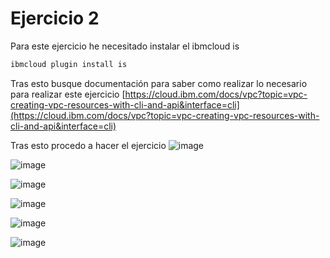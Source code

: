 # Ejercicio 2
Para este ejercicio he necesitado instalar el ibmcloud is

```sh
ibmcloud plugin install is
```

Tras esto busque documentación para saber como realizar lo necesario para realizar este ejercicio
[https://cloud.ibm.com/docs/vpc?topic=vpc-creating-vpc-resources-with-cli-and-api&interface=cli](https://cloud.ibm.com/docs/vpc?topic=vpc-creating-vpc-resources-with-cli-and-api&interface=cli)

Tras esto procedo a hacer el ejercicio
![image](https://github.com/user-attachments/assets/6f782223-a180-4cb0-9bc2-6eb0a89aac86)

![image](https://github.com/user-attachments/assets/db8e2501-2526-425f-a1f5-bb2a71b2be2c)


![image](https://github.com/user-attachments/assets/b8a9695c-b1f6-4167-a621-41d80f2c2f06)


![image](https://github.com/user-attachments/assets/fc074485-9881-4c4a-ba66-9bbbe4e40ecc)



![image](https://github.com/user-attachments/assets/71faed86-8dba-4f4e-bbbe-60bbbb6a7641)



![image](https://github.com/user-attachments/assets/24377837-11af-47dc-bddc-16731a8ab847)
